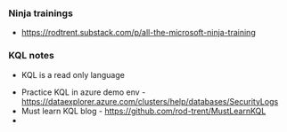 ### Ninja trainings 
- https://rodtrent.substack.com/p/all-the-microsoft-ninja-training

### KQL notes
* KQL is a read only language
- Practice KQL in azure demo env - https://dataexplorer.azure.com/clusters/help/databases/SecurityLogs
- Must learn KQL blog - https://github.com/rod-trent/MustLearnKQL
- 
